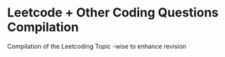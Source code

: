 # Leetcode + Other Coding Questions Compilation
Compilation of the Leetcoding Topic -wise to enhance revision
